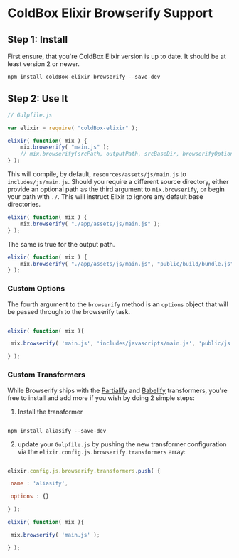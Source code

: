 # ColdBox Elixir Browserify Support

## Step 1: Install

First ensure, that you're ColdBox Elixir version is up to date. It should be at least version 2 or newer.

```
npm install coldBox-elixir-browserify --save-dev
```

## Step 2: Use It

```js
// Gulpfile.js

var elixir = require( "coldBox-elixir" );

elixir( function( mix ) {
    mix.browserify( "main.js" );
    // mix.browserify(srcPath, outputPath, srcBaseDir, browserifyOptions)
} );
```

This will compile, by default, `resources/assets/js/main.js` to `includes/js/main.js`. Should you require a different source directory, either provide an optional path as the third argument to `mix.browserify`, or begin your path with `./`. This will instruct Elixir to ignore any default base directories.

```js
elixir( function( mix ) {
    mix.browserify( "./app/assets/js/main.js" );
} );
```

The same is true for the output path.

```js
elixir( function( mix ) {
    mix.browserify( "./app/assets/js/main.js", "public/build/bundle.js" );
} );
```

### Custom Options

The fourth argument to the `browserify` method is an `options` object that will be passed through to the browserify task.

```js

elixir( function( mix ){

 mix.browserify( 'main.js', 'includes/javascripts/main.js', 'public/js', {} );

} );

```

### Custom Transformers

While Browserify ships with the [Partialify](https://www.npmjs.com/package/partialify) and [Babelify](https://github.com/babel/babelify) transformers, you're free to install and add more if you wish by doing 2 simple steps:

1. Install the transformer

```

npm install aliasify --save-dev

```

2. update your `Gulpfile.js` by pushing the new transformer configuration via the `elixir.config.js.browserify.transformers` array:

```js

elixir.config.js.browserify.transformers.push( {

 name : 'aliasify',

 options : {}

} );

elixir( function( mix ){

 mix.browserify( 'main.js' );

} );

```

